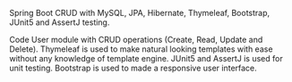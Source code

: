 Spring Boot CRUD  with  MySQL, JPA, Hibernate, Thymeleaf, Bootstrap, JUnit5 and AssertJ testing.

Code User module with CRUD operations (Create, Read, Update and Delete).
Thymeleaf is used to make natural looking templates with ease without any knowledge of template engine.
JUnit5 and AssertJ is used for unit testing.
Bootstrap is used to made a responsive user interface.
